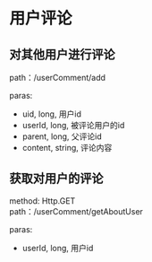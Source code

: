 # 用户评论
## 对其他用户进行评论
path：/userComment/add

paras:

* uid, long, 用户id
* userId, long, 被评论用户的id
* parent, long, 父评论id
* content, string, 评论内容

## 获取对用户的评论
method: Http.GET  
path：/userComment/getAboutUser

paras:

* userId, long, 用户id